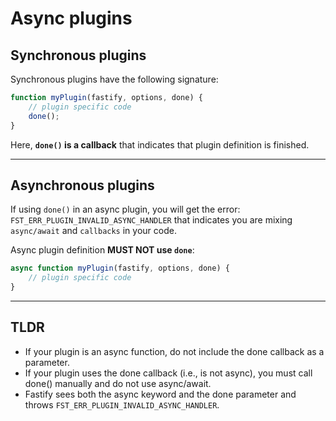 # Async plugins

## Synchronous plugins

Synchronous plugins have the following signature:

```js
function myPlugin(fastify, options, done) {
    // plugin specific code
    done();
}
```

Here, **`done()` is a callback** that indicates that plugin definition is finished.

---

## Asynchronous plugins

If using `done()` in an async plugin, you will get the error: `FST_ERR_PLUGIN_INVALID_ASYNC_HANDLER` that indicates you are mixing `async/await` and `callbacks` in your code. 

Async plugin definition **MUST NOT use `done`**:

```js
async function myPlugin(fastify, options, done) {
    // plugin specific code
}
```

---

## TLDR

- If your plugin is an async function, do not include the done callback as a parameter.
- If your plugin uses the done callback (i.e., is not async), you must call done() manually and do not use async/await.
- Fastify sees both the async keyword and the done parameter and throws `FST_ERR_PLUGIN_INVALID_ASYNC_HANDLER`.


